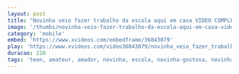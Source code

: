```yaml
---
layout: post
title: "Novinha veio fazer trabalho da escola aqui em casa VIDEO COMPLETO http://bit.ly/Novinha14"
image: '/thumbs/novinha-veio-fazer-trabalho-da-escola-aqui-em-casa-video-completo-http-bit-ly-novinha14.jpg'
category: 'mobile'
embed: 'https://www.xvideos.com/embedframe/36843079'
play: 'https://www.xvideos.com/video36843079/novinha_veio_fazer_trabalho_da_escola_aqui_em_casa_video_completo_http_bit.ly_novinha14'
duracao: 210
tags: 'teen, amateur, amador, novinha, escola, novinha-gostosa, novinha-safada, novinha-escola, novinha-colegio, transando-na-escola, fodendo-no-colegio'
---
```

